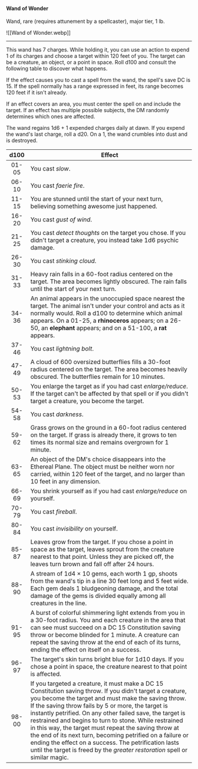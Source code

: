 #### Wand of Wonder

Wand, rare (requires attunement by a spellcaster), major tier, 1 lb.

![[Wand of Wonder.webp]]

---

This wand has 7 charges. While holding it, you can use an action to expend 1 of its charges and choose a target within 120 feet of you. The target can be a creature, an object, or a point in space. Roll d100 and consult the following table to discover what happens.

If the effect causes you to cast a spell from the wand, the spell's save DC is 15. If the spell normally has a range expressed in feet, its range becomes 120 feet if it isn't already.

If an effect covers an area, you must center the spell on and include the target. If an effect has multiple possible subjects, the DM randomly determines which ones are affected.

The wand regains 1d6 + 1 expended charges daily at dawn. If you expend the wand's last charge, roll a d20. On a 1, the wand crumbles into dust and is destroyed.

|  d100 | Effect                                                                                                                                                                                                                                                                                                                                                                                                                                                                                                                                                                                                     |
|:-----:|------------------------------------------------------------------------------------------------------------------------------------------------------------------------------------------------------------------------------------------------------------------------------------------------------------------------------------------------------------------------------------------------------------------------------------------------------------------------------------------------------------------------------------------------------------------------------------------------------------|
| 01-05 | You cast *slow*.                                                                                                                                                                                                                                                                                                                                                                                                                                                                                                                                                                                           |
| 06-10 | You cast *faerie fire*.                                                                                                                                                                                                                                                                                                                                                                                                                                                                                                                                                                                    |
| 11-15 | You are stunned until the start of your next turn, believing something awesome just happened.                                                                                                                                                                                                                                                                                                                                                                                                                                                                                                              |
| 16-20 | You cast *gust of wind*.                                                                                                                                                                                                                                                                                                                                                                                                                                                                                                                                                                                   |
| 21-25 | You cast *detect thoughts* on the target you chose. If you didn't target a creature, you instead take 1d6 psychic damage.                                                                                                                                                                                                                                                                                                                                                                                                                                                                                  |
| 26-30 | You cast *stinking cloud*.                                                                                                                                                                                                                                                                                                                                                                                                                                                                                                                                                                                 |
| 31-33 | Heavy rain falls in a 60-foot radius centered on the target. The area becomes lightly obscured. The rain falls until the start of your next turn.                                                                                                                                                                                                                                                                                                                                                                                                                                                          |
| 34-36 | An animal appears in the unoccupied space nearest the target. The animal isn't under your control and acts as it normally would. Roll a d100 to determine which animal appears. On a 01-25, a **rhinoceros** appears; on a 26-50, an **elephant** appears; and on a 51-100, a **rat** appears.                                                                                                                                                                                                                                                                                                             |
| 37-46 | You cast *lightning bolt*.                                                                                                                                                                                                                                                                                                                                                                                                                                                                                                                                                                                 |
| 47-49 | A cloud of 600 oversized butterflies fills a 30-foot radius centered on the target. The area becomes heavily obscured. The butterflies remain for 10 minutes.                                                                                                                                                                                                                                                                                                                                                                                                                                              |
| 50-53 | You enlarge the target as if you had cast *enlarge/reduce*. If the target can't be affected by that spell or if you didn't target a creature, you become the target.                                                                                                                                                                                                                                                                                                                                                                                                                                       |
| 54-58 | You cast *darkness*.                                                                                                                                                                                                                                                                                                                                                                                                                                                                                                                                                                                       |
| 59-62 | Grass grows on the ground in a 60-foot radius centered on the target. If grass is already there, it grows to ten times its normal size and remains overgrown for 1 minute.                                                                                                                                                                                                                                                                                                                                                                                                                                 |
| 63-65 | An object of the DM's choice disappears into the Ethereal Plane. The object must be neither worn nor carried, within 120 feet of the target, and no larger than 10 feet in any dimension.                                                                                                                                                                                                                                                                                                                                                                                                                  |
| 66-69 | You shrink yourself as if you had cast *enlarge/reduce* on yourself.                                                                                                                                                                                                                                                                                                                                                                                                                                                                                                                                       |
| 70-79 | You cast *fireball*.                                                                                                                                                                                                                                                                                                                                                                                                                                                                                                                                                                                       |
| 80-84 | You cast *invisibility* on yourself.                                                                                                                                                                                                                                                                                                                                                                                                                                                                                                                                                                       |
| 85-87 | Leaves grow from the target. If you chose a point in space as the target, leaves sprout from the creature nearest to that point. Unless they are picked off, the leaves turn brown and fall off after 24 hours.                                                                                                                                                                                                                                                                                                                                                                                            |
| 88-90 | A stream of 1d4 × 10 gems, each worth 1 gp, shoots from the wand's tip in a line 30 feet long and 5 feet wide. Each gem deals 1 bludgeoning damage, and the total damage of the gems is divided equally among all creatures in the line.                                                                                                                                                                                                                                                                                                                                                                   |
| 91-95 | A burst of colorful shimmering light extends from you in a 30-foot radius. You and each creature in the area that can see must succeed on a DC 15 Constitution saving throw or become blinded for 1 minute. A creature can repeat the saving throw at the end of each of its turns, ending the effect on itself on a success.                                                                                                                                                                                                                                                                              |
| 96-97 | The target's skin turns bright blue for 1d10 days. If you chose a point in space, the creature nearest to that point is affected.                                                                                                                                                                                                                                                                                                                                                                                                                                                                          |
| 98-00 | If you targeted a creature, it must make a DC 15 Constitution saving throw. If you didn't target a creature, you become the target and must make the saving throw. If the saving throw fails by 5 or more, the target is instantly petrified. On any other failed save, the target is restrained and begins to turn to stone. While restrained in this way, the target must repeat the saving throw at the end of its next turn, becoming petrified on a failure or ending the effect on a success. The petrification lasts until the target is freed by the *greater restoration* spell or similar magic. |



